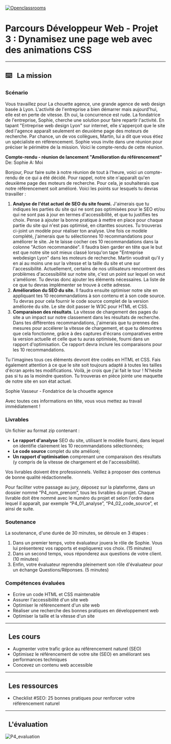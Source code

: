 [![Openclassrooms](https://1to1progress.fr/wp-content/uploads/2019/05/openclassrooms-e1557761236158.png)](https://openclassrooms.com)
# Parcours Développeur Web - Projet 3 : Dynamisez une page web avec des animations CSS

***

## ⌨️ &nbsp; La mission

  ### Scénario
  
  Vous travaillez pour La chouette agence, une grande agence de web design basée à Lyon. L'activité de l'entreprise a bien démarrer mais aujourd'hui, elle est en perte de vitesse. Eh oui, la concurrence est rude. La fondatrice de l'entreprise, Sophie, cherche une solution pour faire repartir l'activité. En tapant "Entreprise web design Lyon" sur internet, elle s'apperçoit que le site ded l'agence apparaît seulement en deuxième page des moteurs de recherche. Par chance, un de vos collègues, Martin, lui a dit que vous étiez un spécialiste en référencement.
  Sophie vous invite dans une réunion pour préciser le périmètre de la mission. Voici le compte-rendu de cette réunion.
  
  **Compte-rendu - réunion de lancement "Amélioration du référencement"**
  De: Sophie
  A: Moi
  
  Bonjour, 
  Pour faire suite à notre réunion de tout à l'heure, voici un compte-rendu de ce qui a été décidé.
  Pour rappel, notre site n'apparaît qu'en deuxième page des moteurs de recherche. Pour cela, je souhaiterais que notre référencement soit amélioré.
  Voici les points sur lesquels tu devras travailler :
  1. **Analyse de l'état actuel de SEO du site fourni.** J'aimerais que tu indiques les parties du site qui ne sont pas optimisées pour le SEO et/ou qui ne sont pas à jour en termes d'accessibilité, et que tu justifies tes choix. Pense à ajouter la bonne pratique à mettre en place pour chaque partie du site qui n'est pas optimisé, en citanttes sources. Tu trouveras ci-joint un modèle pour réaliser ton analyse. Une fois ce modèle complété, j'aimerais que tu sélectionnes 10 recommandations pour améliorer le site. Je te laisse cocher ces 10 recommandations dans la colonne "Action recommandée". Il faudra bien garder en tête que le but est que notre site soit mieux classé lorsqu'on tape "Entreprise webdesign Lyon" dans les moteurs de recherche. Martin voudrait qu'il y en ai au moins une sur la vitesse et la taille du site et une sur l'accessibilité.
Actuellement, certains de nos utilisateurs rencontrent des problèmes d'accessibilité sur notre site, c'est un point sur lequel on veut s'améliorer. Tu devras donc ajouter les éléments nécessaires. La liste de ce que tu devras implémenter se trouve à cette adresse.
  2. **Amélioration du SEO du site.** Il faudra ensuite optimiser notre site en appliquant tes 10 recommandations à son contenu et à son code source. Tu devras pour cela fournir le code source complet de la version améliorée du site. Le site doit passer le W3C pour HTML et CSS.
  3. **Comparaison des résultats**. La vitesse de chargement des pages du site a un impact sur notre classement dans les résultats de recherche. Dans tes différentes recommandations, j'aimerais que tu prennes des mesures pour accélerer la vitesse de chargement, et que tu démontres que cela fonctionne, grâce à des captures d'écrans comparatives entre la version actuelle et celle que tu auras optimisée, fourni dans un rapport d'optimisation. Ce rapport devra inclure les comparaisons pour les 10 recommandations.

Tu l'imagines tous ces éléments devront être codés en HTML et CSS. Fais également attention à ce que le site soit toujours adapté à toutes les tailles d'écran après tes modifications.
Voilà, je crois que j'ai fait le tour ! N'hésite pas si tu as la moindre question.
Tu trouveras en pièce jointe une maquette de notre site en son état actuel.

Sophie Vasseur - Fondatrice de la chouette agence

Avec toutes ces informations en tête, vous vous mettez au travail immédiatement !

  ### Livrables
  
  Un fichier au format zip contenant :
  * **Le rapport d'analyse** SEO du site, utilisant le modèle fourni, dans lequel on identifie clairement les 10 recommandations sélectionnées;
  * **Le code source** complet du site amélioré;
  * **Un rapport d'optimisation** comprenant une comparaison des résultats (y compris de la vitesse de chargement et de l'accessibilité).

  Vos livrables doivent être professionnels. Veillez à proposer des contenus de bonne qualité rédactionnelle.
  
  Pour faciliter votre passage au jury, déposez sur la plateforme, dans un dossier nommé “P4_nom_prenom”, tous les livrables du projet. Chaque livrable doit être nommé avec le numéro du projet et selon l'ordre dans lequel il apparaît, par exemple “P4_01_analyse”, “P4_02_code_source”, et ainsi de suite.
  
  ### Soutenance
  
  La soutenance, d'une durée de 30 minutes, se déroule en 3 étapes :
  1. Dans un premier temps, votre évaluateur jouera le rôle de Sophie. Vous lui présenterez vos rapports et expliquerez vos choix. (15 minutes)
  2. Dans un second temps, vous réponderez aux questions de votre client. (10 minutes)
  3. Enfin, votre évaluateur reprendra pleinement son rôle d'évaluateur pour un échange Questions/Réponses. (5 minutes)

  ### Compétences évaluées
  
  * Ecrire un code HTML et CSS maintenable
  * Assurer l'accessibilité d'un site web
  * Optimiser le référencement d'un site web
  * Réaliser une recherche des bonnes pratiques en développement web
  * Optimiser la taille et la vitesse d'un site

***

## &nbsp; Les cours

  * Augmenter votre trafic grâce au référencement naturel (SEO)
  * Optimisez le référencement de votre site (SEO) en améliorant ses performances techniques
  * Concevez un contenu web accessible

***

## &nbsp; Les ressources

  * Checklist #SEO: 25 bonnes pratiques pour renforcer votre référencement naturel

***

## &nbsp; L'évaluation
![P4_evaluation](https://user-images.githubusercontent.com/69019894/149834444-131dec4a-f508-4eac-95dd-d2f311edfdce.png)

